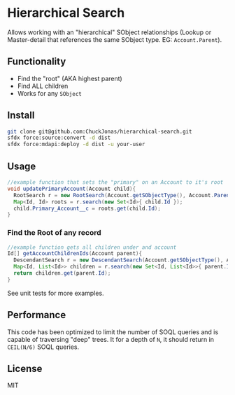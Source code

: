 # Hierarchical Search

Allows working with an "hierarchical" SObject relationships (Lookup or Master-detail that references the same SObject type. EG: `Account.Parent`).

## Functionality

- Find the "root" (AKA highest parent)
- Find ALL children
- Works for any `SObject`

## Install

```bash
git clone git@github.com:ChuckJonas/hierarchical-search.git
sfdx force:source:convert -d dist
sfdx force:mdapi:deploy -d dist -u your-user
```

## Usage

```java
//example function that sets the "primary" on an Account to it's root
void updatePrimaryAccount(Account child){
  RootSearch r = new RootSearch(Account.getSObjectType(), Account.ParentId);
  Map<Id, Id> roots = r.search(new Set<Id>{ child.Id });
  child.Primary_Account__c = roots.get(child.Id);
}
```

### Find the Root of any record

```java
//example function gets all children under and account
Id[] getAccountChildrenIds(Account parent){
  DescendantSearch r = new DescendantSearch(Account.getSObjectType(), Account.ParentId);
  Map<Id, List<Id>> children = r.search(new Set<Id, List<Id>>{ parent.Id });
  return children.get(parent.Id);
}

```

See unit tests for more examples.

## Performance

This code has been optimized to limit the number of SOQL queries and is capable of traversing "deep" trees. It for a depth of `N`, it should return in `CEIL(N/6)` SOQL queries.

## License

MIT
